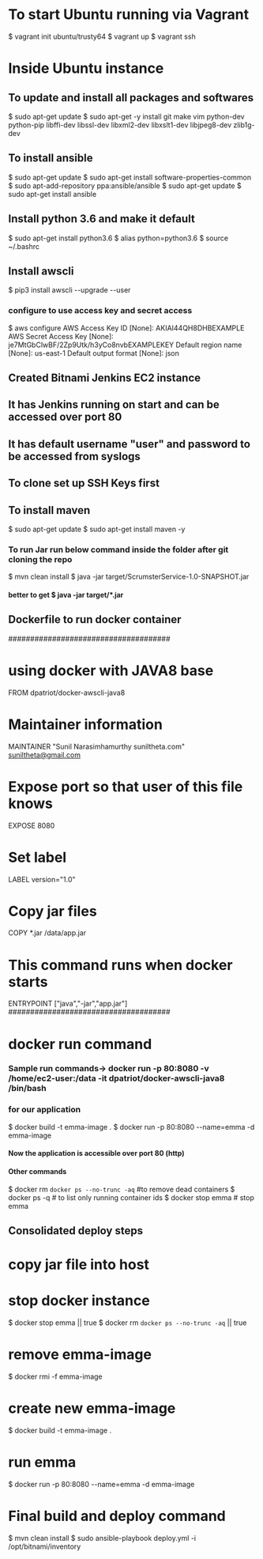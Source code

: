
# To start Ubuntu running via Vagrant
$ vagrant init ubuntu/trusty64
$ vagrant up
$ vagrant ssh

# Inside Ubuntu instance
## To update and install all packages and softwares
$ sudo apt-get update
$ sudo apt-get -y install git make vim python-dev python-pip libffi-dev libssl-dev libxml2-dev libxslt1-dev libjpeg8-dev zlib1g-dev

## To install ansible
$ sudo apt-get update
$ sudo apt-get install software-properties-common
$ sudo apt-add-repository ppa:ansible/ansible
$ sudo apt-get update
$ sudo apt-get install ansible

## Install python 3.6 and make it default
$ sudo apt-get install python3.6
$ alias python=python3.6
$ source ~/.bashrc

## Install awscli
$ pip3 install awscli --upgrade --user
### configure to use access key and secret access
$ aws configure
AWS Access Key ID [None]: AKIAI44QH8DHBEXAMPLE
AWS Secret Access Key [None]: je7MtGbClwBF/2Zp9Utk/h3yCo8nvbEXAMPLEKEY
Default region name [None]: us-east-1
Default output format [None]: json

## Created Bitnami Jenkins EC2 instance
## It has Jenkins running on start and can be accessed over port 80
## It has default username "user" and password to be accessed from syslogs

## To clone set up SSH Keys first
## To install maven
$ sudo apt-get update
$ sudo apt-get install maven -y
### To run Jar run below command inside the folder after git cloning the repo
$ mvn clean install
$ java -jar target/ScrumsterService-1.0-SNAPSHOT.jar
#### better to get $ java -jar target/*.jar



## Dockerfile to run docker container
#####################################
# using docker with JAVA8 base
FROM dpatriot/docker-awscli-java8

# Maintainer information
MAINTAINER "Sunil Narasimhamurthy suniltheta.com" <suniltheta@gmail.com>

# Expose port so that user of this file knows
EXPOSE 8080

# Set label
LABEL version="1.0"

# Copy jar files
COPY *.jar /data/app.jar

# This command runs when docker starts
ENTRYPOINT ["java","-jar","app.jar"]
#####################################

# docker run command
### Sample run commands-> docker run -p 80:8080 -v /home/ec2-user:/data -it dpatriot/docker-awscli-java8 /bin/bash
### for our application
$ docker build -t emma-image .
$ docker run -p 80:8080 --name=emma -d emma-image
#### Now the application is accessible over port 80 (http)
#### Other commands
$ docker rm `docker ps --no-trunc -aq` #to remove dead containers
$ docker ps -q # to list only running container ids
$ docker stop emma # stop emma


## Consolidated deploy steps

# copy jar file into host
# stop docker instance
$ docker stop emma  || true
$ docker rm `docker ps --no-trunc -aq`  || true

# remove emma-image
$ docker rmi -f emma-image

# create new emma-image
$ docker build -t emma-image .

# run emma
$ docker run -p 80:8080 --name=emma -d emma-image


# Final build and deploy command
$ mvn clean install
$ sudo ansible-playbook deploy.yml -i /opt/bitnami/inventory
